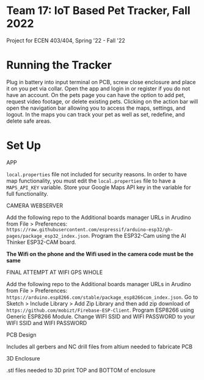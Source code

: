 # Team 17: IoT Based Pet Tracker, Fall 2022
Project for ECEN 403/404, Spring '22 - Fall '22

# Running the Tracker
Plug in battery into input terminal on PCB, screw close enclosure and place it on you pet via collar. Open the app and login in or register if you do not have an account. On the pets page you can have the option to add pet, request video footage, or delete existing pets. Clicking on the action bar will open the navigation bar allowing you to access the maps, settings, and logout. In the maps you can track your pet as well as set, redefine, and delete safe areas.

# Set Up
APP

`local.properties` file not included for security reasons. In order to have map functionality, you must edit the `local.properties` file to have a `MAPS_API_KEY` variable. Store your Google Maps API key in the variable for full functionality.

CAMERA WEBSERVER

Add the following repo to the Additional boards manager URLs in Arudino from File > Preferences: `https://raw.githubusercontent.com/espressif/arduino-esp32/gh-pages/package_esp32_index.json`. Program the ESP32-Cam using the AI Thinker ESP32-CAM board.

**The Wifi on the phone and the Wifi used in the camera code must be the same**

FINAL ATTEMPT AT WIFI GPS WHOLE

Add the following repo to the Additional boards manager URLs in Arudino from File > Preferences: `https://arduino.esp8266.com/stable/package_esp8266com_index.json`.  Go to Sketch > Include Library > Add Zip Library and then add zip download of `https://github.com/mobizt/Firebase-ESP-Client`. Program ESP8266 using Generic ESP8266 Module.
Change WIFI SSID and WIFI PASSWORD to your WIFI SSID and WIFI PASSWORD

PCB Design

Includes all gerbers and NC drill files from altium needed to fabricate PCB

3D Enclosure

.stl files needed to 3D print TOP and BOTTOM of enclosure
